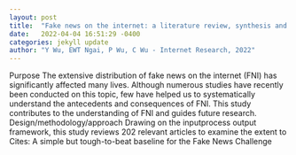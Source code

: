 ```yaml
---
layout: post
title:  "Fake news on the internet: a literature review, synthesis and directions for future research"
date:   2022-04-04 16:51:29 -0400
categories: jekyll update
author: "Y Wu, EWT Ngai, P Wu, C Wu - Internet Research, 2022"
---
```

Purpose The extensive distribution of fake news on the internet (FNI) has significantly affected many lives. Although numerous studies have recently been conducted on this topic, few have helped us to systematically understand the antecedents and consequences of FNI. This study contributes to the understanding of FNI and guides future research. Design/methodology/approach Drawing on the inputprocess output framework, this study reviews 202 relevant articles to examine the extent to Cites: A simple but tough-to-beat baseline for the Fake News Challenge